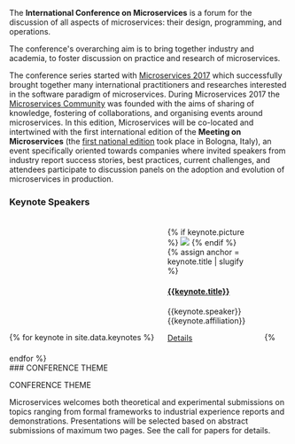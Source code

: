 The **International Conference on Microservices** is a forum for the discussion of all aspects of microservices: their design, programming, and operations. 


The conference's overarching aim is to bring together industry and academia, to foster discussion on practice and research of microservices. 

The conference series started with [Microservices 2017](https://www.conf-micro.services/2017/index.html) which successfully brought together many international practitioners and researches interested in the software paradigm of microservices. During Microservices 2017 the [Microservices Community](https://microservices.community) was founded with the aims of sharing of knowledge, fostering of collaborations, and organising events around microservices.
In this edition, Microservices will be co-located and intertwined with the first international edition of the **Meeting on Microservices** (the [first national edition](http://www.italianasoftware.com/mom2016_eng.html) took place in Bologna, Italy), an event specifically oriented towards companies where invited speakers from industry report success stories, best practices, current challenges, and attendees participate to discussion panels on the adoption and evolution of microservices in production.

### Keynote Speakers

<div>
{% for keynote in site.data.keynotes %}
  <div class="panel panel-primary" style="display:inline-block; padding:10px; margin:10px; width: 30%">
    {% if keynote.picture %}
    <img class="card-img" style="max-height:120px;max-width:120px;" src="{{ 'assets/images/speakers/' | append: keynote.picture | relative_url }}">
    {% endif %}
    <div class="card-body">    
      {% assign anchor = keynote.title | slugify %}
      <h4 class="card-title"><a href="{{ 'keynotes/#' | append: anchor  | relative_url }}">{{keynote.title}}</a></h4>
      <p class="card-text"> {{keynote.speaker}} <br>
      {{keynote.affiliation}} </p>
      <a class="card-link" href="{{ 'keynotes/#' | append: anchor  | relative_url }}">Details</a>
    </div>
  </div>
{% endfor %}
</div>

<div markdown="1">
### CONFERENCE THEME

CONFERENCE THEME

Microservices welcomes both theoretical and experimental submissions on topics ranging from formal frameworks to industrial experience reports and demonstrations. Presentations will be selected based on abstract submissions of maximum two pages. See the call for papers for details.
</div>
